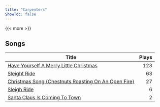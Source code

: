 ```yaml
---
title: "Carpenters"
ShowToc: false
---
```


{{< more >}}

## Songs
Title | Plays 
----- | -----: 
[Have Yourself A Merry Little Christmas](/songs/have-yourself-a-merry-little-christmas) | 123
[Sleight Ride](/songs/sleight-ride) | 63
[Christmas Song (Chestnuts Roasting On An Open Fire)](/songs/christmas-song-chestnuts-roasting-on-an-open-fire) | 27
[Sleigh Ride](/songs/sleigh-ride) | 6
[Santa Claus Is Coming To Town](/songs/santa-claus-is-coming-to-town) | 2

